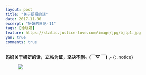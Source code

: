 ```yaml
---
layout: post
title: "关于妍妍的话"
date: 2017-11-30
excerpt: "妍妍的日记-11"
tags: [徐晓妍]
feature: https://static.justice-love.com/image/jpg/bjtp1.jpg
yan: true
comments: true
---
```


**妈妈关于妍妍的话，立帖为证，坚决不删╮(￣▽ ￣)╭**
{: .notice}
<figure>
    <a href="{{ site.staticUrl }}/yanyan/image/IMG_1785.PNG"><img src="{{ site.staticUrl }}/yanyan/image/IMG_1785.PNG" /></a>
</figure>